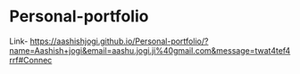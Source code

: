 # Personal-portfolio
Link- https://aashishjogi.github.io/Personal-portfolio/?name=Aashish+jogi&email=aashu.jogi.ji%40gmail.com&message=twat4tef4rrf#Connec
